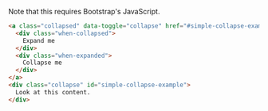Note that this requires Bootstrap's JavaScript.

```html
<a class="collapsed" data-toggle="collapse" href="#simple-collapse-example">
  <div class="when-collapsed">
    Expand me
  </div>
  <div class="when-expanded">
    Collapse me
  </div>
</a>
<div class="collapse" id="simple-collapse-example">
  Look at this content.
</div>
```
